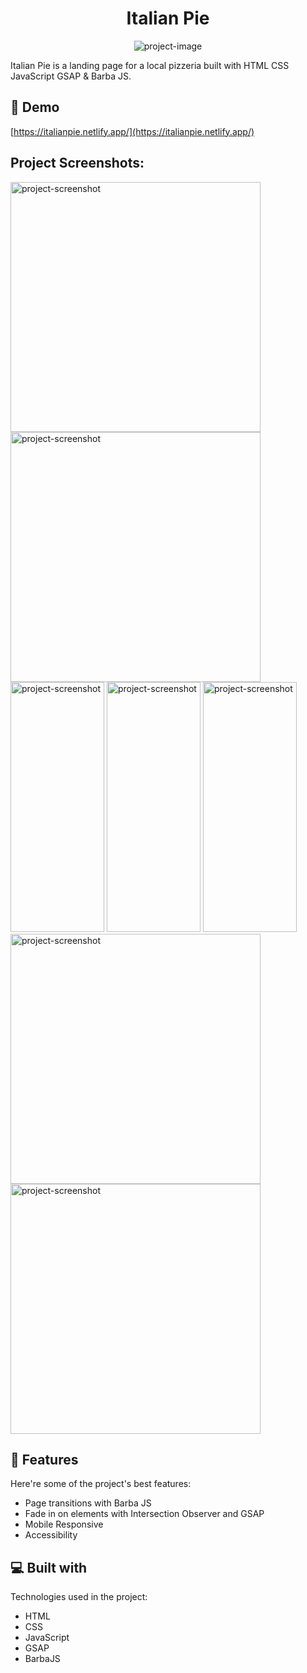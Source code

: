 <h1 align="center" id="title">Italian Pie</h1>

<p align="center"><img src="https://socialify.git.ci/VictorMtzCode/Pizzeria-Landing-/image?font=Inter&amp;language=1&amp;owner=1&amp;pattern=Circuit%20Board&amp;theme=Light" alt="project-image"></p>

<p id="description">Italian Pie is a landing page for a local pizzeria built with HTML CSS JavaScript GSAP &amp; Barba JS.</p>

<h2>🚀 Demo</h2>

[https://italianpie.netlify.app/](https://italianpie.netlify.app/)

<h2>Project Screenshots:</h2>

<img src="https://res.cloudinary.com/victormtzcodes/image/upload/v1657660023/README/Screenshot_2022-07-12_170654_oh2yjd.png" alt="project-screenshot" width="400" height="400/">

<img src="https://res.cloudinary.com/victormtzcodes/image/upload/v1657660200/README/Screenshot_2022-07-12_170944_wudehm.png" alt="project-screenshot" width="400" height="400/">

<img src="https://res.cloudinary.com/victormtzcodes/image/upload/v1657660254/README/italianpie.netlify.app__iPhone_6_7_8_Plus_xydkku.png" alt="project-screenshot" width="150" height="400/">

<img src="https://res.cloudinary.com/victormtzcodes/image/upload/v1657660411/README/italianpie.netlify.app__iPhone_6_7_8_Plus_1_ut4frr.png" alt="project-screenshot" width="150" height="400/">

<img src="https://res.cloudinary.com/victormtzcodes/image/upload/v1657660403/README/italianpie.netlify.app__iPhone_6_7_8_Plus_2_o8olwx.png" alt="project-screenshot" width="150" height="400/">

<img src="https://res.cloudinary.com/victormtzcodes/image/upload/v1657660660/README/Screenshot_2022-07-12_171728_xsb2iv.png" alt="project-screenshot" width="400" height="400/">

<img src="https://res.cloudinary.com/victormtzcodes/image/upload/v1657660684/README/Screenshot_2022-07-12_171753_oq9jgs.png" alt="project-screenshot" width="400" height="400/">

  
  
<h2>🧐 Features</h2>

Here're some of the project's best features:

*   Page transitions with Barba JS
*   Fade in on elements with Intersection Observer and GSAP
*   Mobile Responsive
*   Accessibility

  
  
<h2>💻 Built with</h2>

Technologies used in the project:

*   HTML
*   CSS
*   JavaScript
*   GSAP
*   BarbaJS
